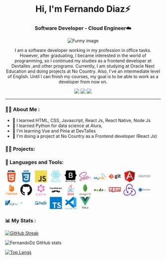 <div id="header" align="center">
    <h1 align="center">Hi, I'm Fernando Diaz⚡</h1>
    <h3 align="center">Software Developer - Cloud Engineer☁️</h3>
    <div align='center'>
  <img src="https://media.tenor.com/2co4feAipsYAAAAd/hasbulla-hasbik.gif" alt="Funny image" width="200px" heigth="100px">
</div>
    <p>I am a software developer working in my profession in office tasks.
However, after graduating, I became interested in the world of programming, so I continued my studies as a frontend developer at Devtalles ,and other programs.
Currently, I am studying at Oracle Next Education and doing projects at No Country. Also, I've an intermediate level of English. Until I can finish my courses, my goal is to be able to work as a developer from now on.</p>
<a href="https://portafolio-josediaz.netlify.app/"><img src="https://img.shields.io/badge/github-%23121011.svg?&style=for-the-badge&logo=github&logoColor=white"/></a> <a href="https://www.linkedin.com/in/fernandodiazdev/"><img src="https://img.shields.io/badge/linkedin%20-%230077B5.svg?&style=for-the-badge&logo=linkedin&logoColor=white"/></a>
<a href="mailto:dfer4738@gmail.com/"><img src="https://img.shields.io/badge/gmail%20-%23D14836.svg?&style=for-the-badge&logo=gmail&logoColor=white"/></a>



</div>

---

### 👨‍💻 About Me :

- 📝 I learned HTML, CSS, Javascript, React Js, React Native, Node Js
- 📝  I learned Python for data science at Alura,
- 📝 I'm learning  Vue and Pinia at DevTalles
- 📝 I'm doing a project at No Country as a Frontend developer (React Js)

### 🧑‍💼 Projects:

<div align="left">
    <h3>🔨 Languages and Tools:</h3>
    <div>
        <img src="https://github.com/devicons/devicon/blob/master/icons/html5/html5-original-wordmark.svg" title="HTML5" alt="HTML" width="40" height="40"/>&nbsp;
        <img src="https://github.com/devicons/devicon/blob/master/icons/css3/css3-plain-wordmark.svg"  title="CSS3" alt="CSS" width="40" height="40"/>&nbsp;
        <img src="https://github.com/devicons/devicon/blob/master/icons/javascript/javascript-original.svg" title="JavaScript" alt="JavaScript" width="40" height="40"/>&nbsp;
        <img src="https://github.com/devicons/devicon/blob/master/icons/react/react-original-wordmark.svg" title="React" alt="React" width="40" height="40"/>&nbsp;
        <img src="https://github.com/devicons/devicon/blob/master/icons/bootstrap/bootstrap-plain-wordmark.svg" title="Bootstrap" alt="Bootstrap" width="40" height="40"/>&nbsp;
        <img src="https://github.com/devicons/devicon/blob/master/icons/sass/sass-original.svg" title="Sass" alt="Sass" width="40" height="40"/>&nbsp;
        <img src="https://github.com/devicons/devicon/blob/master/icons/mysql/mysql-original-wordmark.svg" title="MySQL"  alt="MySQL" width="40" height="40"/>&nbsp;
        <img src="https://github.com/devicons/devicon/blob/master/icons/git/git-original-wordmark.svg" title="Git" **alt="Git" width="40" height="40"/>&nbsp;
       <img src="https://github.com/devicons/devicon/blob/master/icons/angularjs/angularjs-original.svg" title="Angular" **alt="Angular" width="40" height="40"/>&nbsp;
       <img src="https://github.com/devicons/devicon/blob/master/icons/express/express-original-wordmark.svg" title="Express" **alt="Express" width="40" height="40"/>&nbsp;
       <img src="https://github.com/devicons/devicon/blob/master/icons/firebase/firebase-plain-wordmark.svg" title="firebase" title="Firebase" **alt="Firebase" width="40" height="40"/>&nbsp;
       <img src="https://github.com/devicons/devicon/blob/master/icons/github/github-original.svg" title="Github" **alt="Github" width="40" height="40"/>&nbsp;
       <img src="https://github.com/devicons/devicon/blob/master/icons/graphql/graphql-plain-wordmark.svg" title="GraphQL" **alt="GraphQL" width="40" height="40"/>&nbsp;
       <img src="https://github.com/devicons/devicon/blob/master/icons/handlebars/handlebars-original-wordmark.svg" title="Handlebars" **alt="Handlebars" width="40" height="40"/>&nbsp;
       <img src="https://github.com/devicons/devicon/blob/master/icons/java/java-original-wordmark.svg" title="Java" **alt="Java" width="40" height="40"/>&nbsp;
       <img src="https://github.com/devicons/devicon/blob/master/icons/mongodb/mongodb-original-wordmark.svg" title="MongoDB" **alt="MongoDB" width="40" height="40"/>&nbsp;
       <img src="https://github.com/devicons/devicon/blob/master/icons/nodejs/nodejs-original-wordmark.svg" title="NodeJs" **alt="NodeJs" width="40" height="40"/>&nbsp;
       <img src="https://github.com/devicons/devicon/blob/master/icons/npm/npm-original-wordmark.svg" title="NPM" **alt="NPM" width="40" height="40"/>&nbsp;
       <img src="https://github.com/devicons/devicon/blob/master/icons/redux/redux-original.svg" title="Redux" **alt="Redux" width="40" height="40"/>&nbsp;
       <img src="https://github.com/devicons/devicon/blob/master/icons/sequelize/sequelize-original-wordmark.svg" title="Sequelize" **alt="Sequelize" width="40" height="40"/>&nbsp;
       <img src="https://github.com/devicons/devicon/blob/master/icons/sqlite/sqlite-original-wordmark.svg" title="SQLite" **alt="SQLite" width="40" height="40"/>&nbsp;
       <img src="https://github.com/devicons/devicon/blob/master/icons/tailwindcss/tailwindcss-original-wordmark.svg" title="Tailwind" **alt="Tailwind" width="40" height="40"/>&nbsp;
       <img src="https://github.com/devicons/devicon/blob/master/icons/trello/trello-plain-wordmark.svg" title="Trello" **alt="Trello" width="40" height="40"/>&nbsp;
       <img src="https://github.com/devicons/devicon/blob/master/icons/typescript/typescript-original.svg" title="Typescript" **alt="Typescript" width="40" height="40"/>&nbsp;
       <img src="https://github.com/devicons/devicon/blob/master/icons/vscode/vscode-original-wordmark.svg" title="VSCode" **alt="VSCode" width="40" height="40"/>&nbsp;
        <img src="https://github.com/devicons/devicon/blob/master/icons/vuejs/vuejs-original-wordmark.svg" title="Vue" **alt="Vue" width="40" height="40"/>&nbsp;
    </div>


### 📊 My Stats :

[![GitHub Streak](http://github-readme-streak-stats.herokuapp.com?user=FernandoDz&theme=merko)](https://git.io/streak-stats)

![FernandoDz GitHub stats](https://github-readme-stats.vercel.app/api?username=FernandoDz&show_icons=true&theme=merko)

[![Top Langs](https://github-readme-stats.vercel.app/api/top-langs/?username=FernandoDz&theme=merko)](https://github.com/anuraghazra/github-readme-stats)
</div>
